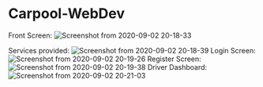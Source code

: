 # Carpool-WebDev



Front Screen:
![Screenshot from 2020-09-02 20-18-33](https://user-images.githubusercontent.com/39628343/92009276-e5bbee80-ed65-11ea-9d05-93b378f6cd58.png)

Services provided:
![Screenshot from 2020-09-02 20-18-39](https://user-images.githubusercontent.com/39628343/92009271-e5235800-ed65-11ea-9a5c-5efb2a1a416b.png)
Login Screen:
![Screenshot from 2020-09-02 20-19-26](https://user-images.githubusercontent.com/39628343/91999673-45ac9800-ed5a-11ea-82bb-bc79717745d0.png)
Register Screen:
![Screenshot from 2020-09-02 20-19-38](https://user-images.githubusercontent.com/39628343/91999684-47765b80-ed5a-11ea-8be4-a0a206b0134e.png)
Driver Dashboard:
![Screenshot from 2020-09-02 20-21-03](https://user-images.githubusercontent.com/39628343/91999688-49401f00-ed5a-11ea-8a2c-f7493b6015fc.png)
